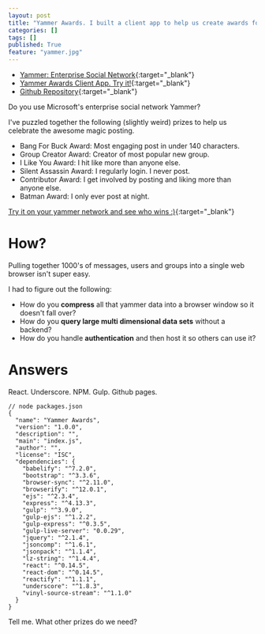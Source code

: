 ```yaml
---
layout: post
title: "Yammer Awards. I built a client app to help us create awards for people who use Yammer in weird and wonderful ways."
categories: []
tags: []
published: True
feature: "yammer.jpg"
---
```


- [Yammer: Enterprise Social Network](www.yammer.com){:target="_blank"}
- [Yammer Awards Client App. Try it!](kahneraja.com/YammerAwards/dist){:target="_blank"}
- [Github Repository](https://github.com/kahneraja/YammerAwards){:target="_blank"}

Do you use Microsoft's enterprise social network Yammer?

I've puzzled together the following (slightly weird) prizes to help us celebrate the awesome magic posting.

- Bang For Buck Award: Most engaging post in under 140 characters.
- Group Creator Award: Creator of most popular new group.
- I Like You Award: I hit like more than anyone else.
- Silent Assassin Award: I regularly login. I never post.
- Contributor Award: I get involved by posting and liking more than anyone else.
- Batman Award: I only ever post at night.

[Try it on your yammer network and see who wins :)](kahneraja.com/YammerAwards/dist){:target="_blank"}

# How?

Pulling together 1000's of messages, users and groups into a single web browser isn't super easy.

I had to figure out the following:

- How do you **compress** all that yammer data into a browser window so it doesn't fall over?
- How do you **query large multi dimensional data sets** without a backend?
- How do you handle **authentication** and then host it so others can use it?

# Answers

React. Underscore. NPM. Gulp. Github pages.

	// node packages.json
	{
	  "name": "Yammer Awards",
	  "version": "1.0.0",
	  "description": "",
	  "main": "index.js",
	  "author": "",
	  "license": "ISC",
	  "dependencies": {
	    "babelify": "^7.2.0",
	    "bootstrap": "^3.3.6",
	    "browser-sync": "^2.11.0",
	    "browserify": "^12.0.1",
	    "ejs": "^2.3.4",
	    "express": "^4.13.3",
	    "gulp": "^3.9.0",
	    "gulp-ejs": "^1.2.2",
	    "gulp-express": "^0.3.5",
	    "gulp-live-server": "0.0.29",
	    "jquery": "^2.1.4",
	    "jsoncomp": "^1.6.1",
	    "jsonpack": "^1.1.4",
	    "lz-string": "^1.4.4",
	    "react": "^0.14.5",
	    "react-dom": "^0.14.5",
	    "reactify": "^1.1.1",
	    "underscore": "^1.8.3",
	    "vinyl-source-stream": "^1.1.0"
	  }
	}

Tell me. What other prizes do we need?
